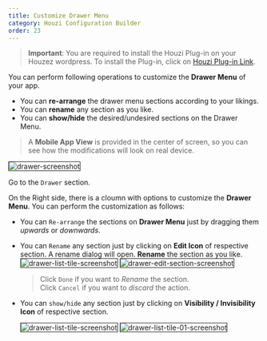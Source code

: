 ```yaml
---
title: Customize Drawer Menu
category: Houzi Configuration Builder
order: 23
---
```


> **Important**: You are required to install the Houzi Plug-in on your Houzez wordpress. To install the Plug-in, click on [Houzi Plug-in Link](https://github.com/AdilSoomro/houzez-mobile-api).

You can perform following operations to customize the **Drawer Menu** of your app. 
* You can **re-arrange** the drawer menu sections according to your likings.
* You can **rename** any section as you like.
* You can **show/hide** the desired/undesired sections on the Drawer Menu.

> A **Mobile App View** is provided in the center of screen, so you can see how the modifications will look on real device.

<img src="https://houzi-docs.booleanbites.com/images/drawer-screenshot.png" alt="drawer-screenshot" title="drawer-screenshot" border= "1px solid"/>

Go to the `Drawer` section.

On the Right side, there is a cloumn with options to customize the **Drawer Menu**. You can perform the customization as follows:
* You can `Re-arrange` the sections on **Drawer Menu** just by dragging them *upwards* or *downwards*.
* You can `Rename` any section just by clicking on **Edit Icon** of respective section. A rename dialog will open. **Rename** the section as you like. 
    <img src="https://houzi-docs.booleanbites.com/images/drawer-list-tile-screenshot.png" alt="drawer-list-tile-screenshot" title="drawer-list-tile-screenshot" border= "1px solid"/>
    <img src="https://houzi-docs.booleanbites.com/images/drawer-edit-section-screenshot.png" alt="drawer-edit-section-screenshot" title="drawer-edit-section-screenshot" border= "1px solid"/>
    > Click `Done` if you want to *Rename* the section.  
    Click `Cancel` if you want to *discard* the action.
* You can `show/hide` any section just by clicking on **Visibility / Invisibility Icon** of respective section.  
 
    <img src="https://houzi-docs.booleanbites.com/images/drawer-list-tile-screenshot.png" alt="drawer-list-tile-screenshot" title="drawer-list-tile-screenshot" border= "1px solid"/>
    <img src="https://houzi-docs.booleanbites.com/images/drawer-list-tile-01-screenshot.png" alt="drawer-list-tile-01-screenshot" title="drawer-list-tile-01-screenshot" border= "1px solid"/>